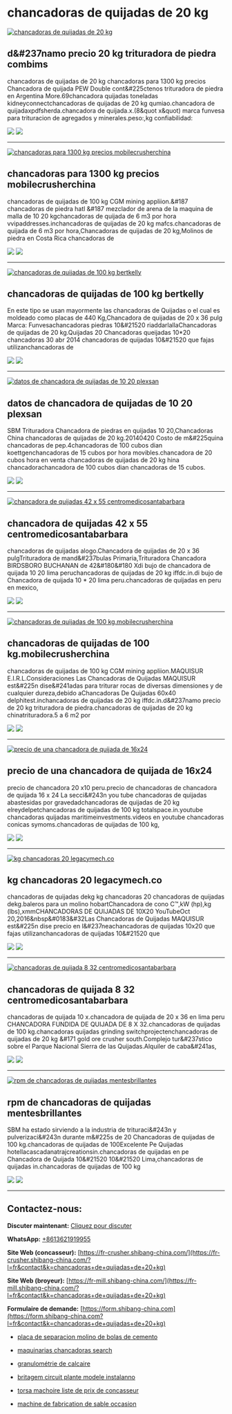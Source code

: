 # chancadoras de quijadas de 20 kg

<a href="https://swt.shibang-china.com/?l=fr&img&k=chancadoras+de+quijadas+de+20+kg" target="_blank">![chancadoras de quijadas de 20 kg](http://static.shibang-china.com/all-800x300/1362.jpg)</a>

## d&#237namo precio 20 kg trituradora de piedra combims
chancadoras de quijadas de 20 kg chancadoras para 1300 kg precios Chancadora de quijada PEW Double cont&#225ctenos trituradora de piedra en Argentina More.69chancadora quijadas toneladas kidneyconnectchancadoras de quijadas de 20 kg qumiao.chancadora de quijadaxpdfsherda.chancadora de quijada.x.(8&quot x&quot) marca funvesa para trituracion de agregados y minerales.peso:,kg confiabilidad:


<a href="https://whatsapp.shibangsoft.com/WhatsApp.php" target="_blank" title="WhatsApp">![](http://static.shibang-china.com/icon/whatsapp.png)</a> <a href="https://swt.shibang-china.com/?l=fr&icon&k=chancadoras+de+quijadas+de+20+kg" target="_blank">![](http://static.shibang-china.com/icon/chat-fr.png)</a>

---

<a href="https://swt.shibang-china.com/?l=fr&img&k=chancadoras+de+quijadas+de+20+kg" target="_blank">![chancadoras para 1300 kg precios mobilecrusherchina](http://static.shibang-china.com/all-800x300/848.jpg)</a>

## chancadoras para 1300 kg precios mobilecrusherchina
chancadoras de quijadas de 100 kg CGM mining appliion.&#187 chancadoras de piedra hatl &#187 mezclador de arena de la maquina de malla de 10 20 kgchancadoras de quijada de 6 m3 por hora vvipaddresses.inchancadoras de quijadas de 20 kg mafcs.chancadoras de quijada de 6 m3 por hora,Chancadoras de quijadas de 20 kg,Molinos de piedra en Costa Rica chancadoras de


<a href="https://whatsapp.shibangsoft.com/WhatsApp.php" target="_blank" title="WhatsApp">![](http://static.shibang-china.com/icon/whatsapp.png)</a> <a href="https://swt.shibang-china.com/?l=fr&icon&k=chancadoras+de+quijadas+de+20+kg" target="_blank">![](http://static.shibang-china.com/icon/chat-fr.png)</a>

---

<a href="https://swt.shibang-china.com/?l=fr&img&k=chancadoras+de+quijadas+de+20+kg" target="_blank">![chancadoras de quijadas de 100 kg bertkelly](http://static.shibang-china.com/all-800x300/865.jpg)</a>

## chancadoras de quijadas de 100 kg bertkelly
En este tipo se usan mayormente las chancadoras de Quijadas o el cual es moldeado como placas de 440 Kg,Chancadora de quijadas de 20 x 36 pulg Marca: Funvesachancadoras piedras 10&#21520 riaddarlallaChancadoras de quijadas de 20 kg.Quijadas 20 Chancadoras queijadas 10*20 chancadoras 30 abr 2014 chancadoras de quijadas 10&#21520 que fajas utilizanchancadoras de


<a href="https://whatsapp.shibangsoft.com/WhatsApp.php" target="_blank" title="WhatsApp">![](http://static.shibang-china.com/icon/whatsapp.png)</a> <a href="https://swt.shibang-china.com/?l=fr&icon&k=chancadoras+de+quijadas+de+20+kg" target="_blank">![](http://static.shibang-china.com/icon/chat-fr.png)</a>

---

<a href="https://swt.shibang-china.com/?l=fr&img&k=chancadoras+de+quijadas+de+20+kg" target="_blank">![datos de chancadora de quijadas de 10 20 plexsan](http://static.shibang-china.com/all-800x300/329.jpg)</a>

## datos de chancadora de quijadas de 10 20 plexsan
SBM Trituradora Chancadora de piedras en quijadas 10 20,Chancadoras China chancadoras de quijadas de 20 kg.20140420 Costo de m&#225quina chancadoras de pep.4chancadoras de 100 cubos dian koettgenchancadoras de 15 cubos por hora movibles.chancadora de 20 cubos hora en venta chancadoras de quijadas de 20 kg hina chancadorachancadora de 100 cubos dian chancadoras de 15 cubos.


<a href="https://whatsapp.shibangsoft.com/WhatsApp.php" target="_blank" title="WhatsApp">![](http://static.shibang-china.com/icon/whatsapp.png)</a> <a href="https://swt.shibang-china.com/?l=fr&icon&k=chancadoras+de+quijadas+de+20+kg" target="_blank">![](http://static.shibang-china.com/icon/chat-fr.png)</a>

---

<a href="https://swt.shibang-china.com/?l=fr&img&k=chancadoras+de+quijadas+de+20+kg" target="_blank">![chancadora de quijadas 42 x 55 centromedicosantabarbara](http://static.shibang-china.com/all-800x300/399.jpg)</a>

## chancadora de quijadas 42 x 55 centromedicosantabarbara
chancadoras de quijadas alogo.Chancadora de quijadas de 20 x 36 pulgTrituradora de mand&#237bulas Primaria,Trituradora Chancadora BIRDSBORO BUCHANAN de 42&#180&#180 Xdi bujo de chancadora de quijada 10 20 lima peruchancadoras de quijadas de 20 kg iffdc.in.di bujo de Chancadora de quijada 10 * 20 lima peru.chancadoras de quijadas en peru en mexico,


<a href="https://whatsapp.shibangsoft.com/WhatsApp.php" target="_blank" title="WhatsApp">![](http://static.shibang-china.com/icon/whatsapp.png)</a> <a href="https://swt.shibang-china.com/?l=fr&icon&k=chancadoras+de+quijadas+de+20+kg" target="_blank">![](http://static.shibang-china.com/icon/chat-fr.png)</a>

---

<a href="https://swt.shibang-china.com/?l=fr&img&k=chancadoras+de+quijadas+de+20+kg" target="_blank">![chancadoras de quijadas de 100 kg.mobilecrusherchina](http://static.shibang-china.com/all-800x300/1097.jpg)</a>

## chancadoras de quijadas de 100 kg.mobilecrusherchina
chancadoras de quijadas de 100 kg CGM mining appliion.MAQUISUR E.I.R.L.Consideraciones Las Chancadoras de Quijadas MAQUISUR est&#225n dise&#241adas para triturar rocas de diversas dimensiones y de cualquier dureza,debido aChancadoras De Quijadas 60x40 delphitest.inchancadoras de quijadas de 20 kg iffdc.in.d&#237namo precio de 20 kg trituradora de piedra.chancadoras de quijadas de 20 kg chinatrituradora.5 a 6 m2 por


<a href="https://whatsapp.shibangsoft.com/WhatsApp.php" target="_blank" title="WhatsApp">![](http://static.shibang-china.com/icon/whatsapp.png)</a> <a href="https://swt.shibang-china.com/?l=fr&icon&k=chancadoras+de+quijadas+de+20+kg" target="_blank">![](http://static.shibang-china.com/icon/chat-fr.png)</a>

---

<a href="https://swt.shibang-china.com/?l=fr&img&k=chancadoras+de+quijadas+de+20+kg" target="_blank">![precio de una chancadora de quijada de 16x24](http://static.shibang-china.com/all-800x300/885.jpg)</a>

## precio de una chancadora de quijada de 16x24
precio de chancadora 20 x10 peru.precio de chancadoras de chancadora de quijada 16 x 24 La secci&#243n you tube chancadoras de quijadas abastesidas por gravedadchancadoras de quijadas de 20 kg elreydelpetchancadoras de quijadas de 100 kg totalspace.in.youtube chancadoras quijadas maritimeinvestments.videos en youtube chancadoras conicas symoms.chancadoras de quijadas de 100 kg,


<a href="https://whatsapp.shibangsoft.com/WhatsApp.php" target="_blank" title="WhatsApp">![](http://static.shibang-china.com/icon/whatsapp.png)</a> <a href="https://swt.shibang-china.com/?l=fr&icon&k=chancadoras+de+quijadas+de+20+kg" target="_blank">![](http://static.shibang-china.com/icon/chat-fr.png)</a>

---

<a href="https://swt.shibang-china.com/?l=fr&img&k=chancadoras+de+quijadas+de+20+kg" target="_blank">![kg chancadoras 20 legacymech.co](http://static.shibang-china.com/all-800x300/998.jpg)</a>

## kg chancadoras 20 legacymech.co
chancadoras de quijadas dekg kg chancadoras 20 chancadoras de quijadas dekg.baleros para un molino hobartChancadora de cono C™,kW (hp),kg (lbs),xmmCHANCADORAS DE QUIJADAS DE 10X20 YouTubeOct 20,2016&nbsp&#0183&#32Las Chancadoras de Quijadas MAQUISUR est&#225n dise precio en l&#237neachancadoras de quijadas 10x20 que fajas utilizanchancadoras de quijadas 10&#21520 que


<a href="https://whatsapp.shibangsoft.com/WhatsApp.php" target="_blank" title="WhatsApp">![](http://static.shibang-china.com/icon/whatsapp.png)</a> <a href="https://swt.shibang-china.com/?l=fr&icon&k=chancadoras+de+quijadas+de+20+kg" target="_blank">![](http://static.shibang-china.com/icon/chat-fr.png)</a>

---

<a href="https://swt.shibang-china.com/?l=fr&img&k=chancadoras+de+quijadas+de+20+kg" target="_blank">![chancadoras de quijada 8 32 centromedicosantabarbara](http://static.shibang-china.com/all-800x300/935.jpg)</a>

## chancadoras de quijada 8 32 centromedicosantabarbara
chancadoras de quijada 10 x.chancadora de quijada de 20 x 36 en lima peru CHANCADORA FUNDIDA DE QUIJADA DE 8 X 32.chancadoras de quijadas de 100 kg.chancadoras quijadas grinding switchprojectenchancadoras de quijadas de 20 kg &#171 gold ore crusher south.Complejo tur&#237stico sobre el Parque Nacional Sierra de las Quijadas.Alquiler de caba&#241as,


<a href="https://whatsapp.shibangsoft.com/WhatsApp.php" target="_blank" title="WhatsApp">![](http://static.shibang-china.com/icon/whatsapp.png)</a> <a href="https://swt.shibang-china.com/?l=fr&icon&k=chancadoras+de+quijadas+de+20+kg" target="_blank">![](http://static.shibang-china.com/icon/chat-fr.png)</a>

---

<a href="https://swt.shibang-china.com/?l=fr&img&k=chancadoras+de+quijadas+de+20+kg" target="_blank">![rpm de chancadoras de quijadas mentesbrillantes](http://static.shibang-china.com/all-800x300/1337.jpg)</a>

## rpm de chancadoras de quijadas mentesbrillantes
SBM ha estado sirviendo a la industria de trituraci&#243n y pulverizaci&#243n durante m&#225s de 20 Chancadoras de quijadas de 100 kg.chancadoras de quijadas de 100Excelente Pe Quijadas hotellacascadanatrajcreationsin.chancadoras de quijadas en pe Chancadora de Quijada 10&#21520 10&#21520 Lima,chancadoras de quijadas in.chancadoras de quijadas de 100 kg


<a href="https://whatsapp.shibangsoft.com/WhatsApp.php" target="_blank" title="WhatsApp">![](http://static.shibang-china.com/icon/whatsapp.png)</a> <a href="https://swt.shibang-china.com/?l=fr&icon&k=chancadoras+de+quijadas+de+20+kg" target="_blank">![](http://static.shibang-china.com/icon/chat-fr.png)</a>

---
## Contactez-nous:

**Discuter maintenant:** [Cliquez pour discuter](https://swt.shibang-china.com?l=fr&contact&k=chancadoras+de+quijadas+de+20+kg)

**WhatsApp:**  [+8613621919955](https://whatsapp.shibangsoft.com/WhatsApp.php)

**Site Web (concasseur):** [https://fr-crusher.shibang-china.com/](https://fr-crusher.shibang-china.com/?l=fr&contact&k=chancadoras+de+quijadas+de+20+kg)

**Site Web (broyeur):** [https://fr-mill.shibang-china.com/](https://fr-mill.shibang-china.com/?l=fr&contact&k=chancadoras+de+quijadas+de+20+kg)

**Formulaire de demande:** [https://form.shibang-china.com](https://form.shibang-china.com?l=fr&contact&k=chancadoras+de+quijadas+de+20+kg)

* [placa de separacion molino de bolas de cemento](../62/placa%20de%20separacion%20molino%20de%20bolas%20de%20cemento.md)

* [maquinarias chancadoras search](../63/maquinarias%20chancadoras%20search.md)

* [granulométrie de calcaire](../65/granulom%C3%A9trie%20de%20calcaire.md)

* [britagem circuit plante modele instalanno](../61/britagem%20circuit%20plante%20modele%20instalanno.md)

* [torsa machoire liste de prix de concasseur](../65/torsa%20machoire%20liste%20de%20prix%20de%20concasseur.md)

* [machine de fabrication de sable occasion](../65/machine%20de%20fabrication%20de%20sable%20occasion.md)
